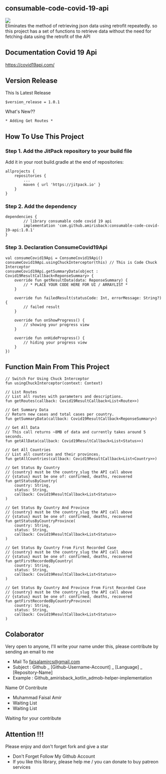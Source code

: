 ## consumable-code-covid-19-api
[![](https://jitpack.io/v/amirisback/consumable-code-covid-19-api.svg?style=flat-square)](https://jitpack.io/#amirisback/consumable-code-covid-19-api) <br>
Eliminates the method of retrieving json data using retrofit repeatedly. so this project has a set of functions to retrieve data without the need for fetching data using the retrofit of the API

## Documentation Covid 19 Api
https://covid19api.com/

## Version Release
This Is Latest Release

    $version_release = 1.0.1

What's New??

    * Adding Get Routes *

## How To Use This Project
<h3>Step 1. Add the JitPack repository to your build file</h3>

Add it in your root build.gradle at the end of repositories:

	allprojects {
		repositories {
			...
			maven { url 'https://jitpack.io' }
		}
	}
  
  
<h3>Step 2. Add the dependency</h3>

	dependencies {
	        // library consumable code covid 19 api
            implementation 'com.github.amirisback:consumable-code-covid-19-api:1.0.1'
	}
	
<h3>Step 3. Declaration ConsumeCovid19Api</h3>

	val consumeCovid19Api = ConsumeCovid19Api()
    consumeCovid19Api.usingChuckInterceptor(this) // This is Code Chuck Interceptor
    consumeCovid19Api.getSummaryData(object : Covid19ResultCallback<ReponseSummary> {
        override fun getResultData(data: ReponseSummary) {
            // * PLACE YOUR CODE HERE FOR UI / ARRAYLIST *
        }

        override fun failedResult(statusCode: Int, errorMessage: String?) {
            // failed result
        }

        override fun onShowProgress() {
            // showing your progress view
        }

        override fun onHideProgress() {
            // hiding your progress view
        }
    })
            
## Function Main From This Project

    // Switch For Using Chuck Interceptor
    fun usingChuckInterceptor(context: Context)

    // List Routes
    // List all routes with parameters and descriptions.
    fun getRoutes(callback: Covid19ResultCallback<List<Route>>)

    // Get Summary Data
    // Return new cases and total cases per country.
    fun getSummaryData(callback: Covid19ResultCallback<ReponseSummary>)

    // Get All Data
    // This call returns ~8MB of data and currently takes around 5 seconds.
    fun getAllData(callback: Covid19ResultCallback<List<Status>>)

    // Get All Countries
    // List all countries and their provinces.
    fun getAllCountries(callback: Covid19ResultCallback<List<Country>>)

    // Get Status By Country
    // {country} must be the country_slug the API call above
    // {status} must be one of: confirmed, deaths, recovered
    fun getStatusByCountry(
        country: String,
        status: String,
        callback: Covid19ResultCallback<List<Status>>
    )

    // Get Status By Country And Province
    // {country} must be the country_slug the API call above
    // {status} must be one of: confirmed, deaths, recovered
    fun getStatusByCountryProvince(
        country: String,
        status: String,
        callback: Covid19ResultCallback<List<Status>>
    )

    // Get Status By Country From First Recorded Case
    // {country} must be the country_slug the API call above
    // {status} must be one of: confirmed, deaths, recovered
    fun getFirstRecordedByCountry(
        country: String,
        status: String,
        callback: Covid19ResultCallback<List<Status>>
    )

    // Get Status By Country And Province From First Recorded Case
    // {country} must be the country_slug the API call above
    // {status} must be one of: confirmed, deaths, recovered
    fun getFirstRecordedByCountryProvince(
        country: String,
        status: String,
        callback: Covid19ResultCallback<List<Status>>
    )


## Colaborator
Very open to anyone, I'll write your name under this, please contribute by sending an email to me

- Mail To faisalamircs@gmail.com
- Subject : Github _ [Github-Username-Account] _ [Language] _ [Repository-Name]
- Example : Github_amirisback_kotlin_admob-helper-implementation

Name Of Contribute
- Muhammad Faisal Amir
- Waiting List
- Waiting List

Waiting for your contribute

## Attention !!!
Please enjoy and don't forget fork and give a star
- Don't Forget Follow My Github Account
- If you like this library, please help me / you can donate to buy patreon services